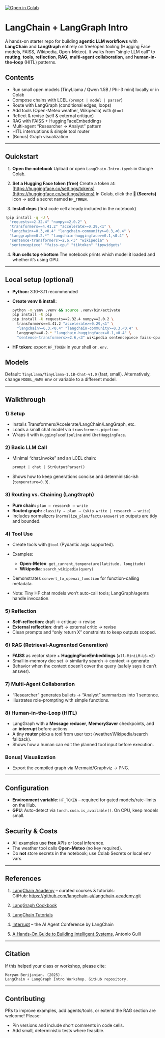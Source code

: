 <a href="https://colab.research.google.com/drive/1WLSjEqJAkvs4BXLG9V8eYJonBIzas4Yf#scrollTo=NbqLXtfPIzJR" target="_blank" rel="noopener">
  <img src="https://colab.research.google.com/assets/colab-badge.svg" alt="Open in Colab">
</a>

# LangChain + LangGraph Intro

A hands-on starter repo for building **agentic LLM workflows** with **LangChain** and **LangGraph** entirely on free/open tooling (Hugging Face models, FAISS, Wikipedia, Open-Meteo). It walks from “single LLM call” to **routing**, **tools**, **reflection**, **RAG**, **multi-agent collaboration**, and **human-in-the-loop** (HITL) patterns.

## Contents

* Run small open models (TinyLlama / Qwen 1.5B / Phi-3 mini) locally or in Colab
* Compose chains with LCEL (`prompt | model | parser`)
* Route with LangGraph (conditional edges, loops)
* Add tools (Open-Meteo weather, Wikipedia) with `@tool`
* Reflect & revise (self & external critique)
* RAG with FAISS + HuggingFaceEmbeddings
* Multi-agent “Researcher → Analyst” pattern
* HITL interruptions & simple tool router
* (Bonus) Graph visualization

---

## Quickstart

1. **Open the notebook**
   Upload or open `LangChain-Intro.ipynb` in Google Colab.

2. **Set a Hugging Face token (free)**
   Create a token at: [https://huggingface.co/settings/tokens](https://huggingface.co/settings/tokens)
   In Colab, click the **🔑 (Secrets)** icon → add a secret named **`HF_TOKEN`**.

3. **Install deps** (first code cell already included in the notebook)

```bash
!pip install -q -U \
  "requests==2.32.4" "numpy==2.0.2" \
  "transformers==4.41.2" "accelerate>=0.29,<1" \
  "langchain>=0.3,<0.4" "langchain-community>=0.3,<0.4" \
  "langgraph==0.2.*" "langchain-huggingface>=0.1,<0.4" \
  "sentence-transformers>=2.6,<3" "wikipedia" \
  "sentencepiece" "faiss-cpu" "tiktoken" "ipywidgets"
```

4. **Run cells top→bottom**
   The notebook prints which model it loaded and whether it’s using GPU.

---

## Local setup (optional)

* **Python:** 3.10–3.11 recommended
* **Create venv & install:**

  ```bash
  python -m venv .venv && source .venv/bin/activate
  pip install -U pip
  pip install -U requests==2.32.4 numpy==2.0.2 \
    transformers==4.41.2 "accelerate>=0.29,<1" \
    "langchain>=0.3,<0.4" "langchain-community>=0.3,<0.4" \
    langgraph==0.2.* "langchain-huggingface>=0.1,<0.4" \
    "sentence-transformers>=2.6,<3" wikipedia sentencepiece faiss-cpu tiktoken ipywidgets
  ```
* **HF token:** export `HF_TOKEN` in your shell or `.env`.

## Models

Default: `TinyLlama/TinyLlama-1.1B-Chat-v1.0` (fast, small).
Alternatively, change `MODEL_NAME` env or variable to a different model.

---

## Walkthrough

### 1) Setup

* Installs Transformers/Accelerate/LangChain/LangGraph, etc.
* Loads a small chat model via `transformers.pipeline`.
* Wraps it with `HuggingFacePipeline` and `ChatHuggingFace`.

### 2) Basic LLM Call

* Minimal “chat.invoke” and an LCEL chain:

  ```python
  prompt | chat | StrOutputParser()
  ```
* Shows how to keep generations concise and deterministic-ish (`temperature=0.3`).

### 3) **Routing vs. Chaining** (LangGraph)

* **Pure chain:** `plan → research → write`
* **Routed graph:** `classify → plan → (skip write | research → write)`
* Includes normalizers (`normalize_plan/facts/answer`) so outputs are tidy and bounded.

### 4) **Tool Use**

* Create tools with `@tool` (Pydantic args supported).
* Examples:

  * **Open-Meteo**: `get_current_temperature(latitude, longitude)`
  * **Wikipedia**: `search_wikipedia(query)`
* Demonstrates `convert_to_openai_function` for function-calling metadata.
* Note: Tiny HF chat models won’t auto-call tools; LangGraph/agents handle invocation.

### 5) **Reflection**

* **Self-reflection**: draft → critique → revise
* **External reflection**: draft → external critic → revise
* Clean prompts and “only return X” constraints to keep outputs scoped.

### 6) **RAG (Retrieval-Augmented Generation)**

* **FAISS** as vector store + **HuggingFaceEmbeddings** (`all-MiniLM-L6-v2`)
* Small in-memory doc set → similarity search → context → generate
* Behavior when the context doesn’t cover the query (safely says it can’t answer).

### 7) **Multi-Agent Collaboration**

* “Researcher” generates bullets → “Analyst” summarizes into 1 sentence.
* Illustrates role-prompting with simple functions.

### 8) **Human-in-the-Loop (HITL)**

* LangGraph with a **Message reducer**, **MemorySaver** checkpoints, and an **interrupt** before actions.
* A tiny **router** picks a tool from user text (weather/Wikipedia/search fallback).
* Shows how a human can edit the planned tool input before execution.

### Bonus) **Visualization**

* Export the compiled graph via Mermaid/Graphviz → PNG.

---

## Configuration

* **Environment variable**: `HF_TOKEN` – required for gated models/rate-limits on the Hub.  
* **GPU**: Auto-detect via `torch.cuda.is_available()`. On CPU, keep models small.

<!--## Troubleshooting)-->
<!--CUDA OOM / slow runs: switch to TinyLlama; lower `max_new_tokens`; use CPU if GPU is flaky.-->
<!--HF auth errors: ensure `HF_TOKEN` is set in Colab Secrets (exact name) and restart runtime.-->
<!--Wikipedia errors: the `wikipedia` Python lib can raise disambiguation errors; the tool handles most, but try a more specific query.-->
<!--Version conflicts: the notebook pins versions—use the provided `pip` cell unmodified.-->

## Security & Costs

* All examples use **free** APIs or local inference.
* The weather tool calls **Open-Meteo** (no key required).
* Do **not** store secrets in the notebook; use Colab Secrets or local env vars.

---

## References
1. [LangChain Academy](https://academy.langchain.com/courses/intro-to-langgraph) – curated courses & tutorials:    
  GitHub: <https://github.com/langchain-ai/langchain-academy.git>

2. [LangGraph Cookbook](https://github.com/abhishekmaroon5/langgraph-cookbook)

3. [LangChain Tutorials](https://python.langchain.com/docs/tutorials/)

4. [Interrupt](https://interrupt.langchain.com/) – the AI Agent Conference by LangChain  

5. [A Hands-On Guide to Building Intelligent Systems](https://docs.google.com/document/d/1rsaK53T3Lg5KoGwvf8ukOUvbELRtH-V0LnOIFDxBryE/preview?tab=t.0), Antonio Gulli

<!-- 6. [Prof. Ghassemi Lectures and Tutorials](https://www.youtube.com/@ghassemi), AI Agents lectures -->
---

## Citation

If this helped your class or workshop, please cite:

```
Maryam Berijanian. (2025).
LangChain + LangGraph Intro Workshop. GitHub repository.
```
---

## Contributing

PRs to improve examples, add agents/tools, or extend the RAG section are welcome! Please:

* Pin versions and include short comments in code cells.
* Add small, deterministic tests where feasible.

